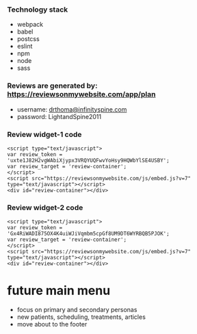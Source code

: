 ### Technology stack
- webpack
- babel
- postcss
- eslint
- npm
- node
- sass

### Reviews are generated by: https://reviewsonmywebsite.com/app/plan
- username: drthoma@infinityspine.com  
- password: LightandSpine2011

### Review widget-1 code
```
<script type="text/javascript"> 
var review_token = 'uxte1J82H2vgWAbiXjypx3VRQYUQFwvYoHsy9HQWbYlSE4USBY'; 
var review_target = 'review-container'; 
</script> 
<script src="https://reviewsonmywebsite.com/js/embed.js?v=7" type="text/javascript"></script> 
<div id="review-container"></div>
```

### Review widget-2 code
```
<script type="text/javascript"> 
var review_token = 'Gx4RiWADI875OX4K4uiWJiVqmbm5cpGf8UM9DT6WYRBQB5PJOK'; 
var review_target = 'review-container'; 
</script> 
<script src="https://reviewsonmywebsite.com/js/embed.js?v=7" type="text/javascript"></script> 
<div id="review-container"></div>

```

# future main menu 
- focus on primary and secondary personas
- new patients, scheduling, treatments, articles 
- move about to the footer
